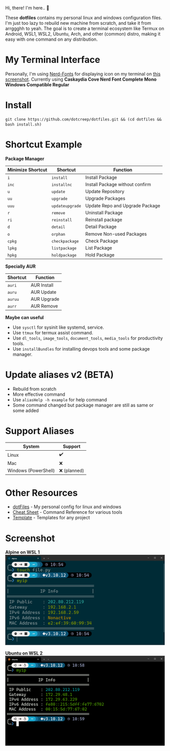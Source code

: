 Hi, there! I'm here.. 👋

These **dotfiles** contains my personal linux and windows configuration files. I'm just too lazy to rebuild new machine from scratch, and take it from arrggghh to yeah. The goal is to create a terminal ecosystem like Termux on Android, WSL1, WSL2, Ubuntu, Arch, and other (common) distro, making it easy with one command on any distribution.

# My Terminal Interface
Personally, I'm using [Nerd-Fonts](https://www.nerdfonts.com/) for displaying icon on my terminal on [this screenshot](#screenshot). Currently using **Caskaydia Cove Nerd Font Complete Mono Windows Compatible Regular**

# Install
```
git clone https://github.com/dotcreep/dotfiles.git && (cd dotfiles && bash install.sh)
```

# Shortcut Example

**Package Manager**

Minimize Shortcut | Shortcut | Function
--- | --- | ---
`i` | `install` | Install Package
`inc` | `installnc` | Install Package without confirm
`u` | `update` | Update Repository
`uu` | `upgrade` | Upgrade Packages
`uuu` | `updateupgrade` | Update Repo and Upgrade Package
`r` | `remove` | Uninstall Package
`ri` | `reinstall` | Reinstall package
`d` | `detail` | Detail Package
`o` | `orphan` | Remove Non-used Packages
`cpkg` | `checkpackage` | Check Package
`lpkg` | `listpackage` | List Package
`hpkg` | `holdpackage` | Hold Package

**Specially AUR**

Shortcut | Function
--- | ---
`auri` | AUR Install
`auru` | AUR Update
`auruu` | AUR Upgrade
`aurr` | AUR Remove

**Maybe can useful**

- Use `sysctl` for sysinit like systemd, service.
- Use `ttmux` for termux assist command.
- Use `dl_tools`, `image_tools`, `document_tools`, `media_tools` for productivity tools.
- Use `installBundles` for installing devops tools and some package manager.

# Update aliases v2 (BETA)
- Rebuild from scratch
- More effective command
- Use `aliasHelp -h example` for help command
- Some command changed but package manager are still as same or some added

# Support Aliases

System | Support
--- | ---
Linux | ✔️
Mac | ❌
Windows (PowerShell) | ❌ (planned)

# Other Resources
- [dotFiles](https://github.com/dotcreep/dotfiles) - My personal config for linux and windows
- [Cheat Sheet](https://github.com/dotcreep/cheat-sheet) - Command Reference for various tools
- [Template](https://github.com/dotcreep/boilerplates) - Templates for any project


# Screenshot
**Alpine on WSL 1**
![Alpine on WSL1](./screenshots/alpine-on-wsl1.png)

**Ubuntu on WSL 2**
![Ubuntu on WSL2](./screenshots/ubuntu-on-wsl2.png)